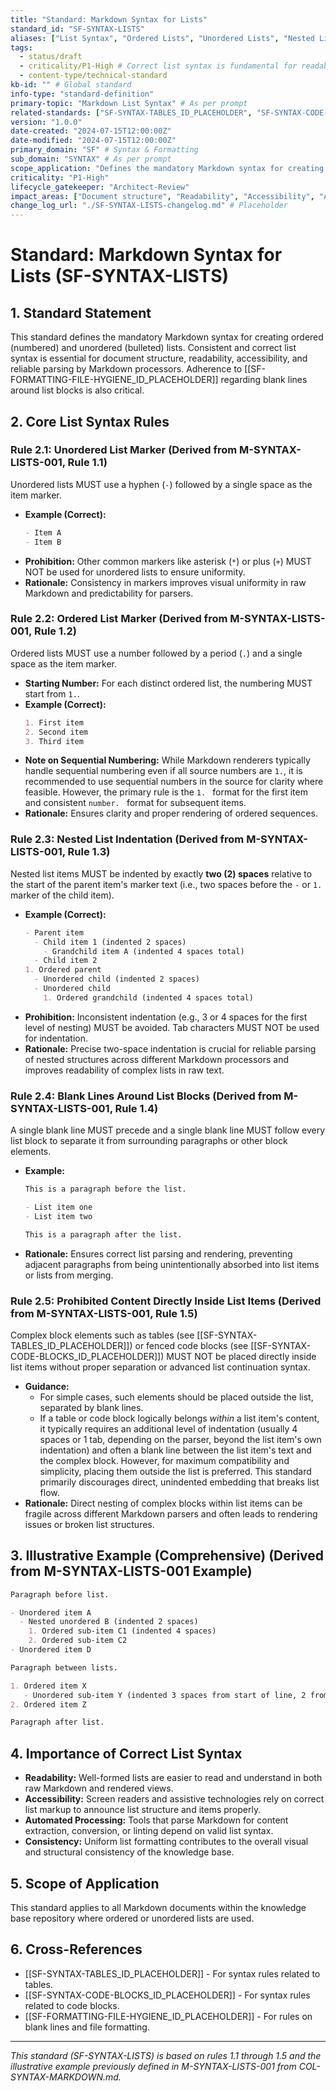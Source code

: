 ```yaml
---
title: "Standard: Markdown Syntax for Lists"
standard_id: "SF-SYNTAX-LISTS"
aliases: ["List Syntax", "Ordered Lists", "Unordered Lists", "Nested Lists"]
tags:
  - status/draft
  - criticality/P1-High # Correct list syntax is fundamental for readability
  - content-type/technical-standard
kb-id: "" # Global standard
info-type: "standard-definition"
primary-topic: "Markdown List Syntax" # As per prompt
related-standards: ["SF-SYNTAX-TABLES_ID_PLACEHOLDER", "SF-SYNTAX-CODE-BLOCKS_ID_PLACEHOLDER", "SF-FORMATTING-FILE-HYGIENE_ID_PLACEHOLDER"]
version: "1.0.0"
date-created: "2024-07-15T12:00:00Z"
date-modified: "2024-07-15T12:00:00Z"
primary_domain: "SF" # Syntax & Formatting
sub_domain: "SYNTAX" # As per prompt
scope_application: "Defines the mandatory Markdown syntax for creating ordered (numbered) and unordered (bulleted) lists, including rules for nesting and interaction with other block elements."
criticality: "P1-High"
lifecycle_gatekeeper: "Architect-Review"
impact_areas: ["Document structure", "Readability", "Accessibility", "Automated parsing", "Authoring consistency"]
change_log_url: "./SF-SYNTAX-LISTS-changelog.md" # Placeholder
---
```


# Standard: Markdown Syntax for Lists (SF-SYNTAX-LISTS)

## 1. Standard Statement

This standard defines the mandatory Markdown syntax for creating ordered (numbered) and unordered (bulleted) lists. Consistent and correct list syntax is essential for document structure, readability, accessibility, and reliable parsing by Markdown processors. Adherence to [[SF-FORMATTING-FILE-HYGIENE_ID_PLACEHOLDER]] regarding blank lines around list blocks is also critical.

## 2. Core List Syntax Rules

### Rule 2.1: Unordered List Marker (Derived from M-SYNTAX-LISTS-001, Rule 1.1)
Unordered lists MUST use a hyphen (`-`) followed by a single space as the item marker.
*   **Example (Correct):**
    ```markdown
    - Item A
    - Item B
    ```
*   **Prohibition:** Other common markers like asterisk (`*`) or plus (`+`) MUST NOT be used for unordered lists to ensure uniformity.
*   **Rationale:** Consistency in markers improves visual uniformity in raw Markdown and predictability for parsers.

### Rule 2.2: Ordered List Marker (Derived from M-SYNTAX-LISTS-001, Rule 1.2)
Ordered lists MUST use a number followed by a period (`.`) and a single space as the item marker.
*   **Starting Number:** For each distinct ordered list, the numbering MUST start from `1.`.
*   **Example (Correct):**
    ```markdown
    1. First item
    2. Second item
    3. Third item
    ```
*   **Note on Sequential Numbering:** While Markdown renderers typically handle sequential numbering even if all source numbers are `1.`, it is recommended to use sequential numbers in the source for clarity where feasible. However, the primary rule is the `1. ` format for the first item and consistent `number. ` format for subsequent items.
*   **Rationale:** Ensures clarity and proper rendering of ordered sequences.

### Rule 2.3: Nested List Indentation (Derived from M-SYNTAX-LISTS-001, Rule 1.3)
Nested list items MUST be indented by exactly **two (2) spaces** relative to the start of the parent item's marker text (i.e., two spaces before the `-` or `1. ` marker of the child item).
*   **Example (Correct):**
    ```markdown
    - Parent item
      - Child item 1 (indented 2 spaces)
        - Grandchild item A (indented 4 spaces total)
      - Child item 2
    1. Ordered parent
      - Unordered child (indented 2 spaces)
      - Unordered child
        1. Ordered grandchild (indented 4 spaces total)
    ```
*   **Prohibition:** Inconsistent indentation (e.g., 3 or 4 spaces for the first level of nesting) MUST be avoided. Tab characters MUST NOT be used for indentation.
*   **Rationale:** Precise two-space indentation is crucial for reliable parsing of nested structures across different Markdown processors and improves readability of complex lists in raw text.

### Rule 2.4: Blank Lines Around List Blocks (Derived from M-SYNTAX-LISTS-001, Rule 1.4)
A single blank line MUST precede and a single blank line MUST follow every list block to separate it from surrounding paragraphs or other block elements.
*   **Example:**
    ```markdown
    This is a paragraph before the list.

    - List item one
    - List item two

    This is a paragraph after the list.
    ```
*   **Rationale:** Ensures correct list parsing and rendering, preventing adjacent paragraphs from being unintentionally absorbed into list items or lists from merging.

### Rule 2.5: Prohibited Content Directly Inside List Items (Derived from M-SYNTAX-LISTS-001, Rule 1.5)
Complex block elements such as tables (see [[SF-SYNTAX-TABLES_ID_PLACEHOLDER]]) or fenced code blocks (see [[SF-SYNTAX-CODE-BLOCKS_ID_PLACEHOLDER]]) MUST NOT be placed directly inside list items without proper separation or advanced list continuation syntax.
*   **Guidance:**
    *   For simple cases, such elements should be placed outside the list, separated by blank lines.
    *   If a table or code block logically belongs *within* a list item's content, it typically requires an additional level of indentation (usually 4 spaces or 1 tab, depending on the parser, beyond the list item's own indentation) and often a blank line between the list item's text and the complex block. However, for maximum compatibility and simplicity, placing them outside the list is preferred. This standard primarily discourages direct, unindented embedding that breaks list flow.
*   **Rationale:** Direct nesting of complex blocks within list items can be fragile across different Markdown parsers and often leads to rendering issues or broken list structures.

## 3. Illustrative Example (Comprehensive) (Derived from M-SYNTAX-LISTS-001 Example)

```markdown
Paragraph before list.

- Unordered item A
  - Nested unordered B (indented 2 spaces)
    1. Ordered sub-item C1 (indented 4 spaces)
    2. Ordered sub-item C2
- Unordered item D

Paragraph between lists.

1. Ordered item X
   - Unordered sub-item Y (indented 3 spaces from start of line, 2 from parent '1.')
2. Ordered item Z

Paragraph after list.
```

## 4. Importance of Correct List Syntax

*   **Readability:** Well-formed lists are easier to read and understand in both raw Markdown and rendered views.
*   **Accessibility:** Screen readers and assistive technologies rely on correct list markup to announce list structure and items properly.
*   **Automated Processing:** Tools that parse Markdown for content extraction, conversion, or linting depend on valid list syntax.
*   **Consistency:** Uniform list formatting contributes to the overall visual and structural consistency of the knowledge base.

## 5. Scope of Application

This standard applies to all Markdown documents within the knowledge base repository where ordered or unordered lists are used.

## 6. Cross-References
- [[SF-SYNTAX-TABLES_ID_PLACEHOLDER]] - For syntax rules related to tables.
- [[SF-SYNTAX-CODE-BLOCKS_ID_PLACEHOLDER]] - For syntax rules related to code blocks.
- [[SF-FORMATTING-FILE-HYGIENE_ID_PLACEHOLDER]] - For rules on blank lines and file formatting.

---
*This standard (SF-SYNTAX-LISTS) is based on rules 1.1 through 1.5 and the illustrative example previously defined in M-SYNTAX-LISTS-001 from COL-SYNTAX-MARKDOWN.md.*
```
